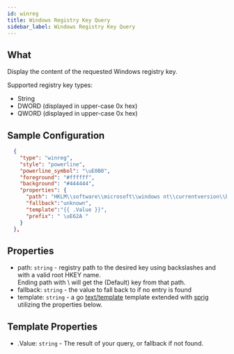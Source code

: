 ```yaml
---
id: winreg
title: Windows Registry Key Query
sidebar_label: Windows Registry Key Query
---
```


## What

Display the content of the requested Windows registry key.

Supported registry key types:

- String
- DWORD (displayed in upper-case 0x hex)
- QWORD (displayed in upper-case 0x hex)

## Sample Configuration

```json
  {
    "type": "winreg",
    "style": "powerline",
    "powerline_symbol": "\uE0B0",
    "foreground": "#ffffff",
    "background": "#444444",
    "properties": {
      "path": "HKLM\\software\\microsoft\\windows nt\\currentversion\\buildlab",
      "fallback":"unknown",
      "template":"{{ .Value }}",
      "prefix": " \uE62A "
    }
  },
```

## Properties

- path: `string` - registry path to the desired key using backslashes and with a valid root HKEY name.  
  Ending path with \ will get the (Default) key from that path.
- fallback: `string` - the value to fall back to if no entry is found
- template: `string` - a go [text/template][go-text-template] template extended
  with [sprig][sprig] utilizing the properties below.

## Template Properties

- .Value: `string` - The result of your query, or fallback if not found.

[go-text-template]: https://golang.org/pkg/text/template/
[sprig]: https://masterminds.github.io/sprig/
